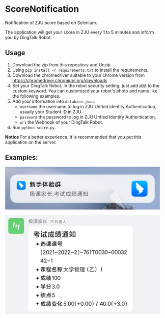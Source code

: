 # ScoreNotification
Notification of ZJU score based on Selenium.

The application will get your score in ZJU every 1 to 5 minutes and inform you by DingTalk Robot.

## Usage
1. Download the zip from this repository and Unzip.
2. Using `pip install -r requirements.txt` to install the requirements.
3. Download the chromedriver suitable to your chrome version from <https://chromedriver.chromium.org/downloads>.
3. Set your DingTalk Robot. In the robot security setting, just add `成绩` to the custom keyword. You can customized your robot's photo and name like the following examples.
4. Add your information into `database.json`.
    - `username`    the username to log in ZJU Unfied Identity Authentication, usually your Student ID in ZJU
    - `password`    the password to log in ZJU Unfied Identity Authentication.
    - `url` the Webhook of your DingTalk Robot.
5. Run `python score.py`.

**Notice** For a better experience, it is recommended that you put this application on the server.

## Examples:

![notification](./screenshot/notification.jpg)

![dingtalkrobot](./screenshot/dingtalkrobot.jpg)
